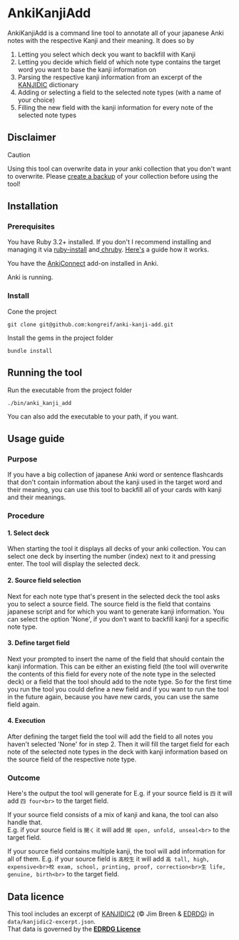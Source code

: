# AnkiKanjiAdd
AnkiKanjiAdd is a command line tool to annotate all of your japanese Anki notes with the respective Kanji and their meaning. It does so by
1. Letting you select which deck you want to backfill with Kanji
2. Letting you decide which field of which note type contains the target word you want to base the kanji information on
3. Parsing the respective kanji information from an excerpt of the [KANJIDIC](http://www.edrdg.org/wiki/index.php/KANJIDIC_Project) dictionary
4. Adding or selecting a field to the selected note types (with a name of your choice)
5. Filling the new field with the kanji information for every note of the selected note types

## Disclaimer
> [!CAUTION]
> Using this tool can overwrite data in your anki collection that you don't want to overwrite. Please [create a backup](https://docs.ankiweb.net/backups.html#creating-1) of your collection before using the tool!

## Installation
### Prerequisites
You have Ruby 3.2+ installed.
If you don't I recommend installing and managing it via [ruby-install](https://github.com/postmodern/ruby-install) and[ chruby](https://github.com/postmodern/chruby). [Here's](https://blog.viniciusrocha.com/posts/installing-ruby-using-chruby/) a guide how it works.

You have the [AnkiConnect](https://github.com/amikey/anki-connect) add-on installed in Anki.

Anki is running.

### Install
Cone the project
```terminal
git clone git@github.com:kongreif/anki-kanji-add.git
```
Install the gems in the project folder
```terminal
bundle install
```
## Running the tool
Run the executable from the project folder
```terminal
./bin/anki_kanji_add
```
You can also add the executable to your path, if you want.

## Usage guide
### Purpose
If you have a big collection of japanese Anki word or sentence flashcards that don't contain information about the kanji used in the target word and their meaning, you can use this tool to backfill all of your cards with kanji and their meanings.

### Procedure
#### 1. Select deck
When starting the tool it displays all decks of your anki collection. You can select one deck by inserting the number (index) next to it and pressing enter.
The tool will display the selected deck.

#### 2. Source field selection
Next for each note type that's present in the selected deck the tool asks you to select a source field. The source field is the field that contains japanese script and for which you want to generate kanji information.
You can select the option 'None', if you don't want to backfill kanji for a specific note type.

#### 3. Define target field
Next your prompted to insert the name of the field that should contain the kanji information. This can be either an existing field (the tool will overwrite the contents of this field for every note of the note type in the selected deck) or a field that the tool should add to the note type. So for the first time you run the tool you could define a new field and if you want to run the tool in the future again, because you have new cards, you can use the same field again.

#### 4. Execution
After defining the target field the tool will add the field to all notes you haven't selected 'None' for in step 2. Then it will fill the target field for each note of the selected note types in the deck with kanji information based on the source field of the respective note type.


### Outcome
Here's the output the tool will generate for 
E.g. if your source field is `四` it will add `四 four<br>` to the target field.

If your source field consists of a mix of kanji and kana, the tool can also handle that.  
E.g. if your source field is `開く` it will add `開 open, unfold, unseal<br>` to the target field.

If your source field contains multiple kanji, the tool will add information for all of them.
E.g. if your source field is `高校生` it will add `高 tall, high, expensive<br>校 exam, school, printing, proof, correction<br>生 life, genuine, birth<br>` to the target field.

## Data licence
This tool includes an excerpt of [KANJIDIC2](https://www.edrdg.org/edrdg/licence.html) (© Jim Breen & [EDRDG](https://www.edrdg.org/edrdg/licence.html)) in `data/kanjidic2-excerpt.json`.  
That data is governed by the **[EDRDG Licence](https://www.edrdg.org/edrdg/licence.html)**
